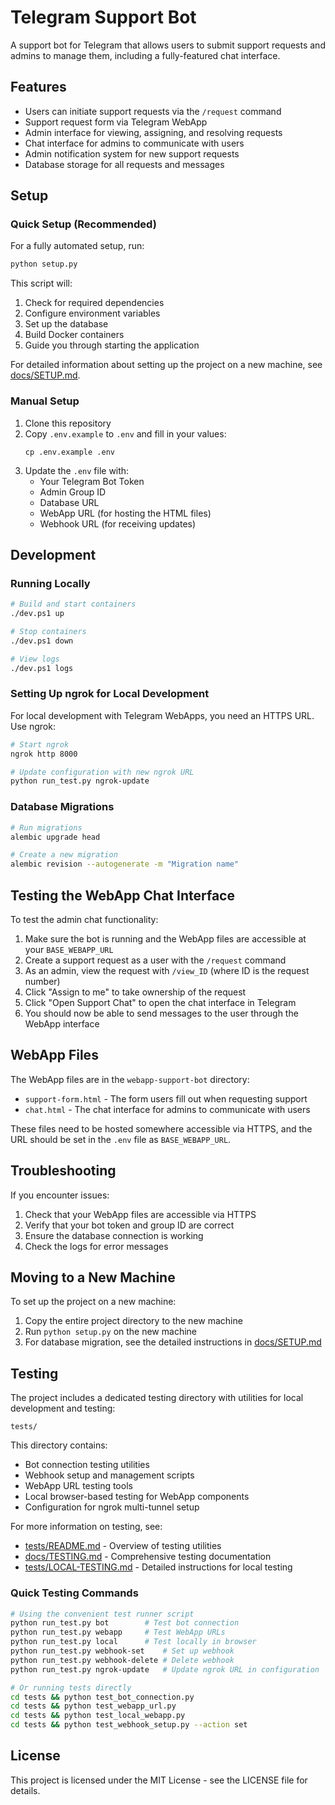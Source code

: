 # Telegram Support Bot

A support bot for Telegram that allows users to submit support requests and admins to manage them, including a fully-featured chat interface.

## Features

- Users can initiate support requests via the `/request` command
- Support request form via Telegram WebApp
- Admin interface for viewing, assigning, and resolving requests
- Chat interface for admins to communicate with users
- Admin notification system for new support requests
- Database storage for all requests and messages

## Setup

### Quick Setup (Recommended)

For a fully automated setup, run:

```bash
python setup.py
```

This script will:
1. Check for required dependencies
2. Configure environment variables
3. Set up the database
4. Build Docker containers
5. Guide you through starting the application

For detailed information about setting up the project on a new machine, see [docs/SETUP.md](docs/SETUP.md).

### Manual Setup

1. Clone this repository
2. Copy `.env.example` to `.env` and fill in your values:
   ```
   cp .env.example .env
   ```
3. Update the `.env` file with:
   - Your Telegram Bot Token
   - Admin Group ID
   - Database URL
   - WebApp URL (for hosting the HTML files)
   - Webhook URL (for receiving updates)

## Development

### Running Locally

```bash
# Build and start containers
./dev.ps1 up

# Stop containers
./dev.ps1 down

# View logs
./dev.ps1 logs
```

### Setting Up ngrok for Local Development

For local development with Telegram WebApps, you need an HTTPS URL. Use ngrok:

```bash
# Start ngrok
ngrok http 8000

# Update configuration with new ngrok URL
python run_test.py ngrok-update
```

### Database Migrations

```bash
# Run migrations
alembic upgrade head

# Create a new migration
alembic revision --autogenerate -m "Migration name"
```

## Testing the WebApp Chat Interface

To test the admin chat functionality:

1. Make sure the bot is running and the WebApp files are accessible at your `BASE_WEBAPP_URL`
2. Create a support request as a user with the `/request` command
3. As an admin, view the request with `/view_ID` (where ID is the request number)
4. Click "Assign to me" to take ownership of the request
5. Click "Open Support Chat" to open the chat interface in Telegram
6. You should now be able to send messages to the user through the WebApp interface

## WebApp Files

The WebApp files are in the `webapp-support-bot` directory:

- `support-form.html` - The form users fill out when requesting support
- `chat.html` - The chat interface for admins to communicate with users

These files need to be hosted somewhere accessible via HTTPS, and the URL should be set in the `.env` file as `BASE_WEBAPP_URL`.

## Troubleshooting

If you encounter issues:

1. Check that your WebApp files are accessible via HTTPS
2. Verify that your bot token and group ID are correct
3. Ensure the database connection is working
4. Check the logs for error messages

## Moving to a New Machine

To set up the project on a new machine:

1. Copy the entire project directory to the new machine
2. Run `python setup.py` on the new machine
3. For database migration, see the detailed instructions in [docs/SETUP.md](docs/SETUP.md)

## Testing

The project includes a dedicated testing directory with utilities for local development and testing:

```
tests/
```

This directory contains:
- Bot connection testing utilities
- Webhook setup and management scripts
- WebApp URL testing tools
- Local browser-based testing for WebApp components
- Configuration for ngrok multi-tunnel setup

For more information on testing, see:
- [tests/README.md](tests/README.md) - Overview of testing utilities
- [docs/TESTING.md](docs/TESTING.md) - Comprehensive testing documentation
- [tests/LOCAL-TESTING.md](tests/LOCAL-TESTING.md) - Detailed instructions for local testing

### Quick Testing Commands

```bash
# Using the convenient test runner script
python run_test.py bot        # Test bot connection
python run_test.py webapp     # Test WebApp URLs
python run_test.py local      # Test locally in browser
python run_test.py webhook-set    # Set up webhook
python run_test.py webhook-delete # Delete webhook
python run_test.py ngrok-update   # Update ngrok URL in configuration

# Or running tests directly
cd tests && python test_bot_connection.py
cd tests && python test_webapp_url.py
cd tests && python test_local_webapp.py
cd tests && python test_webhook_setup.py --action set
```

## License

This project is licensed under the MIT License - see the LICENSE file for details. 